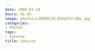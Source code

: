 ```yaml
---
date: 2009-01-10
hours: 01-43
image: photos/s20090110-01h43TU-GBe.jpg
categories: 
- Photos 
tags: 
- Saturne 
title: Saturne
---
```

